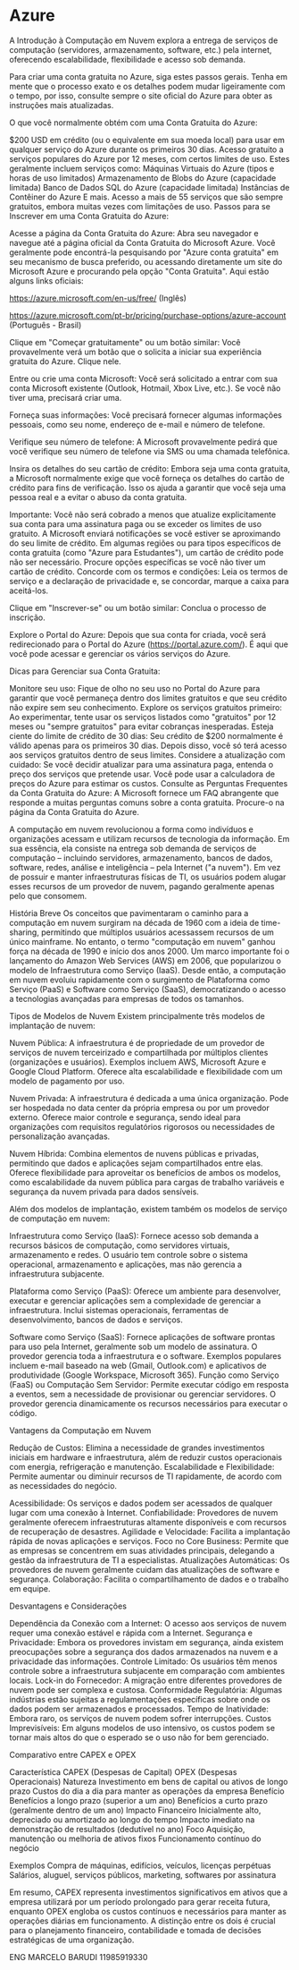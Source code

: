 # Azure 

A Introdução à Computação em Nuvem explora a entrega de serviços de computação (servidores, armazenamento, software, etc.) pela internet, oferecendo escalabilidade, flexibilidade e acesso sob demanda.

Para criar uma conta gratuita no Azure, siga estes passos gerais. Tenha em mente que o processo exato e os detalhes podem mudar ligeiramente com o tempo, por isso, consulte sempre o site oficial do Azure para obter as instruções mais atualizadas.

O que você normalmente obtém com uma Conta Gratuita do Azure:

$200 USD em crédito (ou o equivalente em sua moeda local) para usar em qualquer serviço do Azure durante os primeiros 30 dias.
Acesso gratuito a serviços populares do Azure por 12 meses, com certos limites de uso. Estes geralmente incluem serviços como:
Máquinas Virtuais do Azure (tipos e horas de uso limitados)
Armazenamento de Blobs do Azure (capacidade limitada)
Banco de Dados SQL do Azure (capacidade limitada)
Instâncias de Contêiner do Azure
E mais.
Acesso a mais de 55 serviços que são sempre gratuitos, embora muitas vezes com limitações de uso.
Passos para se Inscrever em uma Conta Gratuita do Azure:

Acesse a página da Conta Gratuita do Azure: Abra seu navegador e navegue até a página oficial da Conta Gratuita do Microsoft Azure. Você geralmente pode encontrá-la pesquisando por "Azure conta gratuita" em seu mecanismo de busca preferido, ou acessando diretamente um site do Microsoft Azure e procurando pela opção "Conta Gratuita". Aqui estão alguns links oficiais:

https://azure.microsoft.com/en-us/free/ (Inglês)

https://azure.microsoft.com/pt-br/pricing/purchase-options/azure-account (Português - Brasil)


Clique em "Começar gratuitamente" ou um botão similar: Você provavelmente verá um botão que o solicita a iniciar sua experiência gratuita do Azure. Clique nele.

Entre ou crie uma conta Microsoft: Você será solicitado a entrar com sua conta Microsoft existente (Outlook, Hotmail, Xbox Live, etc.). Se você não tiver uma, precisará criar uma.

Forneça suas informações: Você precisará fornecer algumas informações pessoais, como seu nome, endereço de e-mail e número de telefone.

Verifique seu número de telefone: A Microsoft provavelmente pedirá que você verifique seu número de telefone via SMS ou uma chamada telefônica.

Insira os detalhes do seu cartão de crédito: Embora seja uma conta gratuita, a Microsoft normalmente exige que você forneça os detalhes do cartão de crédito para fins de verificação. Isso os ajuda a garantir que você seja uma pessoa real e a evitar o abuso da conta gratuita.

Importante: Você não será cobrado a menos que atualize explicitamente sua conta para uma assinatura paga ou se exceder os limites de uso gratuito. A Microsoft enviará notificações se você estiver se aproximando do seu limite de crédito.
Em algumas regiões ou para tipos específicos de conta gratuita (como "Azure para Estudantes"), um cartão de crédito pode não ser necessário. Procure opções específicas se você não tiver um cartão de crédito.
Concorde com os termos e condições: Leia os termos de serviço e a declaração de privacidade e, se concordar, marque a caixa para aceitá-los.

Clique em "Inscrever-se" ou um botão similar: Conclua o processo de inscrição.

Explore o Portal do Azure: Depois que sua conta for criada, você será redirecionado para o Portal do Azure (https://portal.azure.com/). É aqui que você pode acessar e gerenciar os vários serviços do Azure.

Dicas para Gerenciar sua Conta Gratuita:

Monitore seu uso: Fique de olho no seu uso no Portal do Azure para garantir que você permaneça dentro dos limites gratuitos e que seu crédito não expire sem seu conhecimento.
Explore os serviços gratuitos primeiro: Ao experimentar, tente usar os serviços listados como "gratuitos" por 12 meses ou "sempre gratuitos" para evitar cobranças inesperadas.
Esteja ciente do limite de crédito de 30 dias: Seu crédito de $200 normalmente é válido apenas para os primeiros 30 dias. Depois disso, você só terá acesso aos serviços gratuitos dentro de seus limites.
Considere a atualização com cuidado: Se você decidir atualizar para uma assinatura paga, entenda o preço dos serviços que pretende usar. Você pode usar a calculadora de preços do Azure para estimar os custos.
Consulte as Perguntas Frequentes da Conta Gratuita do Azure: A Microsoft fornece um FAQ abrangente que responde a muitas perguntas comuns sobre a conta gratuita. Procure-o na página da Conta Gratuita do Azure.

A computação em nuvem revolucionou a forma como indivíduos e organizações acessam e utilizam recursos de tecnologia da informação. Em sua essência, ela consiste na entrega sob demanda de serviços de computação – incluindo servidores, armazenamento, bancos de dados, software, redes, análise e inteligência – pela Internet ("a nuvem"). Em vez de possuir e manter infraestruturas físicas de TI, os usuários podem alugar esses recursos de um provedor de nuvem, pagando geralmente apenas pelo que consomem.

História  Breve
Os conceitos que pavimentaram o caminho para a computação em nuvem surgiram na década de 1960 com a ideia de time-sharing, permitindo que múltiplos usuários acessassem recursos de um único mainframe. No entanto, o termo "computação em nuvem" ganhou força na década de 1990 e início dos anos 2000. Um marco importante foi o lançamento do Amazon Web Services (AWS) em 2006, que popularizou o modelo de Infraestrutura como Serviço (IaaS). Desde então, a computação em nuvem evoluiu rapidamente com o surgimento de Plataforma como Serviço (PaaS) e Software como Serviço (SaaS), democratizando o acesso a tecnologias avançadas para empresas de todos os tamanhos.

Tipos de Modelos de Nuvem
Existem principalmente três modelos de implantação de nuvem:

Nuvem Pública: A infraestrutura é de propriedade de um provedor de serviços de nuvem terceirizado e compartilhada por múltiplos clientes (organizações e usuários). Exemplos incluem AWS, Microsoft Azure e Google Cloud Platform. Oferece alta escalabilidade e flexibilidade com um modelo de pagamento por uso.

Nuvem Privada: A infraestrutura é dedicada a uma única organização. Pode ser hospedada no data center da própria empresa ou por um provedor externo. Oferece maior controle e segurança, sendo ideal para organizações com requisitos regulatórios rigorosos ou necessidades de personalização avançadas.

Nuvem Híbrida: Combina elementos de nuvens públicas e privadas, permitindo que dados e aplicações sejam compartilhados entre elas. Oferece flexibilidade para aproveitar os benefícios de ambos os modelos, como escalabilidade da nuvem pública para cargas de trabalho variáveis e segurança da nuvem privada para dados sensíveis.

Além dos modelos de implantação, existem também os modelos de serviço de computação em nuvem:

Infraestrutura como Serviço (IaaS): Fornece acesso sob demanda a recursos básicos de computação, como servidores virtuais, armazenamento e redes. O usuário tem controle sobre o sistema operacional, armazenamento e aplicações, mas não gerencia a infraestrutura subjacente.

Plataforma como Serviço (PaaS): Oferece um ambiente para desenvolver, executar e gerenciar aplicações sem a complexidade de gerenciar a infraestrutura. Inclui sistemas operacionais, ferramentas de desenvolvimento, bancos de dados e serviços.

Software como Serviço (SaaS): Fornece aplicações de software prontas para uso pela Internet, geralmente sob um modelo de assinatura. O provedor gerencia toda a infraestrutura e o software. Exemplos populares incluem e-mail baseado na web (Gmail, Outlook.com) e aplicativos de produtividade (Google Workspace, Microsoft 365).
Função como Serviço (FaaS) ou Computação Sem Servidor: Permite executar código em resposta a eventos, sem a necessidade de provisionar ou gerenciar servidores. O provedor gerencia dinamicamente os recursos necessários para executar o código.

Vantagens da Computação em Nuvem

Redução de Custos: Elimina a necessidade de grandes investimentos iniciais em hardware e infraestrutura, além de reduzir custos operacionais com energia, refrigeração e manutenção.
Escalabilidade e Flexibilidade: Permite aumentar ou diminuir recursos de TI rapidamente, de acordo com as necessidades do negócio.

Acessibilidade: Os serviços e dados podem ser acessados de qualquer lugar com uma conexão à Internet.
Confiabilidade: Provedores de nuvem geralmente oferecem infraestruturas altamente disponíveis e com recursos de recuperação de desastres.
Agilidade e Velocidade: Facilita a implantação rápida de novas aplicações e serviços.
Foco no Core Business: Permite que as empresas se concentrem em suas atividades principais, delegando a gestão da infraestrutura de TI a especialistas.
Atualizações Automáticas: Os provedores de nuvem geralmente cuidam das atualizações de software e segurança.
Colaboração: Facilita o compartilhamento de dados e o trabalho em equipe.

Desvantagens e Considerações

Dependência da Conexão com a Internet: O acesso aos serviços de nuvem requer uma conexão estável e rápida com a Internet.
Segurança e Privacidade: Embora os provedores invistam em segurança, ainda existem preocupações sobre a segurança dos dados armazenados na nuvem e a privacidade das informações.
Controle Limitado: Os usuários têm menos controle sobre a infraestrutura subjacente em comparação com ambientes locais.
Lock-in do Fornecedor: A migração entre diferentes provedores de nuvem pode ser complexa e custosa.
Conformidade Regulatória: Algumas indústrias estão sujeitas a regulamentações específicas sobre onde os dados podem ser armazenados e processados.
Tempo de Inatividade: Embora raro, os serviços de nuvem podem sofrer interrupções.
Custos Imprevisíveis: Em alguns modelos de uso intensivo, os custos podem se tornar mais altos do que o esperado se o uso não for bem gerenciado.

Comparativo entre CAPEX e OPEX

Característica	CAPEX (Despesas de Capital)	                                          OPEX (Despesas Operacionais)
Natureza	      Investimento em bens de capital ou ativos de longo prazo	            Custos do dia a dia para manter as operações da empresa
Benefício	      Benefícios a longo prazo (superior a um ano)	                        Benefícios a curto prazo (geralmente dentro de um ano)
Impacto Financeiro	Inicialmente alto, depreciado ou amortizado ao longo do tempo	    Impacto imediato na demonstração de resultados (dedutível no ano)
Foco	Aquisição, manutenção ou melhoria de ativos fixos	                              Funcionamento contínuo do negócio


Exemplos	Compra de máquinas, edifícios, veículos, licenças perpétuas	Salários, aluguel, serviços públicos, marketing, softwares por assinatura

Em resumo, CAPEX representa investimentos significativos em ativos que a empresa utilizará por um período prolongado para gerar receita futura, enquanto OPEX engloba os custos contínuos e necessários para manter as operações diárias em funcionamento. A distinção entre os dois é crucial para o planejamento financeiro, contabilidade e tomada de decisões estratégicas de uma organização.


ENG MARCELO BARUDI
11985919330
